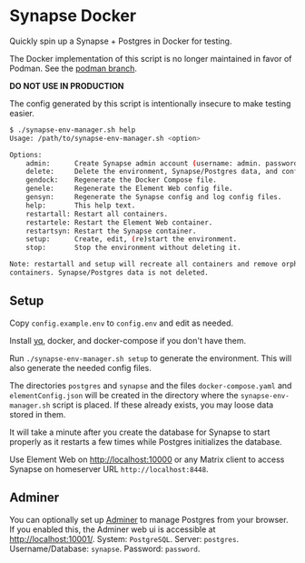 # Synapse Docker

Quickly spin up a Synapse + Postgres in Docker for testing.

The Docker implementation of this script is no longer maintained in favor of Podman. See the [podman branch](https://github.com/Twi1ightSparkle/synapse-docker/tree/podman).

**DO NOT USE IN PRODUCTION**

The config generated by this script is intentionally insecure to make testing easier.

```bash
$ ./synapse-env-manager.sh help
Usage: /path/to/synapse-env-manager.sh <option>

Options:
    admin:      Create Synapse admin account (username: admin. password: admin).
    delete:     Delete the environment, Synapse/Postgres data, and config files.
    gendock:    Regenerate the Docker Compose file.
    genele:     Regenerate the Element Web config file.
    gensyn:     Regenerate the Synapse config and log config files.
    help:       This help text.
    restartall: Restart all containers.
    restartele: Restart the Element Web container.
    restartsyn: Restart the Synapse container.
    setup:      Create, edit, (re)start the environment.
    stop:       Stop the environment without deleting it.

Note: restartall and setup will recreate all containers and remove orphaned
containers. Synapse/Postgres data is not deleted.
```

## Setup

Copy `config.example.env` to `config.env` and edit as needed.

Install [yq](https://mikefarah.gitbook.io/yq/), docker, and docker-compose if you don't have them.

Run `./synapse-env-manager.sh setup` to generate the environment. This will also generate the needed config files.

The directories `postgres` and `synapse` and the files `docker-compose.yaml` and `elementConfig.json` will be created in
the directory where the `synapse-env-manager.sh` script is placed. If these already exists, you may loose data stored
in them.

It will take a minute after you create the database for Synapse to start properly as it restarts a few times while
Postgres initializes the database.

Use Element Web on <http://localhost:10000> or any Matrix client to access Synapse on homeserver URL
`http://localhost:8448`.

## Adminer

You can optionally set up [Adminer](https://www.adminer.org/) to manage Postgres from your browser. If you enabled this,
the Adminer web ui is accessible at <http://localhost:10001/>. System: `PostgreSQL`. Server: `postgres`.
Username/Database: `synapse`. Password: `password`.
